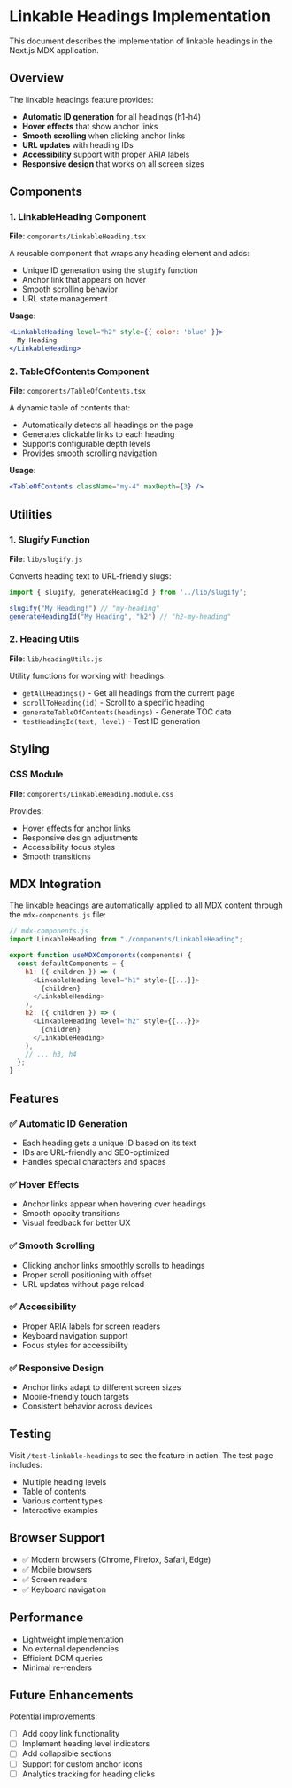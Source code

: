# Linkable Headings Implementation

This document describes the implementation of linkable headings in the Next.js MDX application.

## Overview

The linkable headings feature provides:
- **Automatic ID generation** for all headings (h1-h4)
- **Hover effects** that show anchor links
- **Smooth scrolling** when clicking anchor links
- **URL updates** with heading IDs
- **Accessibility** support with proper ARIA labels
- **Responsive design** that works on all screen sizes

## Components

### 1. LinkableHeading Component
**File**: `components/LinkableHeading.tsx`

A reusable component that wraps any heading element and adds:
- Unique ID generation using the `slugify` function
- Anchor link that appears on hover
- Smooth scrolling behavior
- URL state management

**Usage**:
```jsx
<LinkableHeading level="h2" style={{ color: 'blue' }}>
  My Heading
</LinkableHeading>
```

### 2. TableOfContents Component
**File**: `components/TableOfContents.tsx`

A dynamic table of contents that:
- Automatically detects all headings on the page
- Generates clickable links to each heading
- Supports configurable depth levels
- Provides smooth scrolling navigation

**Usage**:
```jsx
<TableOfContents className="my-4" maxDepth={3} />
```

## Utilities

### 1. Slugify Function
**File**: `lib/slugify.js`

Converts heading text to URL-friendly slugs:
```javascript
import { slugify, generateHeadingId } from '../lib/slugify';

slugify("My Heading!") // "my-heading"
generateHeadingId("My Heading", "h2") // "h2-my-heading"
```

### 2. Heading Utils
**File**: `lib/headingUtils.js`

Utility functions for working with headings:
- `getAllHeadings()` - Get all headings from the current page
- `scrollToHeading(id)` - Scroll to a specific heading
- `generateTableOfContents(headings)` - Generate TOC data
- `testHeadingId(text, level)` - Test ID generation

## Styling

### CSS Module
**File**: `components/LinkableHeading.module.css`

Provides:
- Hover effects for anchor links
- Responsive design adjustments
- Accessibility focus styles
- Smooth transitions

## MDX Integration

The linkable headings are automatically applied to all MDX content through the `mdx-components.js` file:

```javascript
// mdx-components.js
import LinkableHeading from "./components/LinkableHeading";

export function useMDXComponents(components) {
  const defaultComponents = {
    h1: ({ children }) => (
      <LinkableHeading level="h1" style={{...}}>
        {children}
      </LinkableHeading>
    ),
    h2: ({ children }) => (
      <LinkableHeading level="h2" style={{...}}>
        {children}
      </LinkableHeading>
    ),
    // ... h3, h4
  };
}
```

## Features

### ✅ Automatic ID Generation
- Each heading gets a unique ID based on its text
- IDs are URL-friendly and SEO-optimized
- Handles special characters and spaces

### ✅ Hover Effects
- Anchor links appear when hovering over headings
- Smooth opacity transitions
- Visual feedback for better UX

### ✅ Smooth Scrolling
- Clicking anchor links smoothly scrolls to headings
- Proper scroll positioning with offset
- URL updates without page reload

### ✅ Accessibility
- Proper ARIA labels for screen readers
- Keyboard navigation support
- Focus styles for accessibility

### ✅ Responsive Design
- Anchor links adapt to different screen sizes
- Mobile-friendly touch targets
- Consistent behavior across devices

## Testing

Visit `/test-linkable-headings` to see the feature in action. The test page includes:
- Multiple heading levels
- Table of contents
- Various content types
- Interactive examples

## Browser Support

- ✅ Modern browsers (Chrome, Firefox, Safari, Edge)
- ✅ Mobile browsers
- ✅ Screen readers
- ✅ Keyboard navigation

## Performance

- Lightweight implementation
- No external dependencies
- Efficient DOM queries
- Minimal re-renders

## Future Enhancements

Potential improvements:
- [ ] Add copy link functionality
- [ ] Implement heading level indicators
- [ ] Add collapsible sections
- [ ] Support for custom anchor icons
- [ ] Analytics tracking for heading clicks 